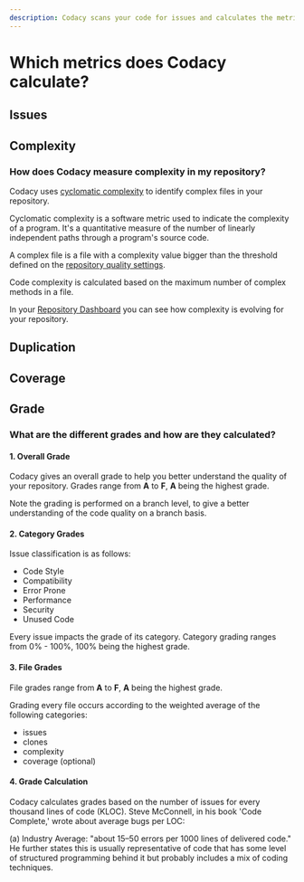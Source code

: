 ```yaml
---
description: Codacy scans your code for issues and calculates the metrics code complexity, duplication, and coverage. Besides this, Codacy also calculates a grade for your repository and files based on all calculated code quality metrics.
---
```


# Which metrics does Codacy calculate?

## Issues

<!--NOTE https://codacy.atlassian.net/browse/CY-2086?focusedCommentId=42198

We compare the number of issues with the industry average. File size and severity of the issues are two relevant concepts here

-   Issue cost - depends on the severity of issue: Error = 10, Warning = 5, Info = 1
    -   Per tool we attribute a severity per issue category - when we don’t have any attribution defined we attribute “Info” level.
-   Per 1000 lines of code, we expect 100 errors, with an cost of 10.
-->

## Complexity

### How does Codacy measure complexity in my repository?

Codacy uses [cyclomatic complexity](https://en.wikipedia.org/wiki/Cyclomatic_complexity) to identify complex files in your repository.

Cyclomatic complexity is a software metric used to indicate the complexity of a program. It's a quantitative measure of the number of linearly independent paths through a program's source code.

A complex file is a file with a complexity value bigger than the threshold defined on the [repository quality settings](../../repositories-configure/adjusting-quality-settings.md).

Code complexity is calculated based on the maximum number of complex methods in a file.

In your [Repository Dashboard](../../repositories/repository-dashboard.md) you can see how complexity is evolving for your repository.

<!--NOTE https://codacy.atlassian.net/browse/CY-2086?focusedCommentId=42198

We calculate cyclomatic complexity - this concept doesn’t exit at file level, only at method level.

-   We attribute the highest level of complexity of a method to the file itself.
-   We sum the complexity of the files to define the complexity of the commit.
    -   Here we have a rule that we only files with absolute values higher than 4 are accounted for that sum.
-   On the quality settings the user can define at repository level how much complexity is allowed - a file is complex if the complexity is above the value of the quality settings.
-   At repository level we display the % of files that are complex within that repository.
-   At organization level we display the repositories organized per intervals of complexity.
-->

## Duplication

<!--NOTE https://codacy.atlassian.net/browse/CY-2086?focusedCommentId=42198

Duplication unit is a block of duplicated code in 2 or more places. We check for duplicated units.

-   On the quality settings the user can define at repository level how many cloned blocks he wants to accept before saying if the file has duplication.
-   At commit level we check the number of clones and the delta of number of clones.
-   At repository level we check the % of files that have duplicated code.
-   At organization level we display the repositories organized per intervals of duplication.

-->

## Coverage

<!--NOTE https://codacy.atlassian.net/browse/CY-2086?focusedCommentId=42198

We display the % of lines of code covered, out of those that can be covered.

-   On the quality settings the user can define what is the coverage threshold acceptable for that repository.
-   At commit level we display he % of lines of code that are indeed covered, and the delta of that percentage.
-   At repository level we display the % of lines of code that are indeed covered.
-   At organization level we display the repositories organized per intervals of coverage.
-->

## Grade

### What are the different grades and how are they calculated?

<!-- TODO
     Improve this information to make it more useful and compact, and move it to a single section at the end of the page "Repository Dashboard". -->

#### 1. Overall Grade

Codacy gives an overall grade to help you better understand the quality of your repository.
Grades range from **A** to **F**, **A** being the highest grade.

Note the grading is performed on a branch level, to give a better understanding of the code quality on a branch basis.

#### 2. Category Grades

Issue classification is as follows:

-   Code Style
-   Compatibility
-   Error Prone
-   Performance
-   Security
-   Unused Code

Every issue impacts the grade of its category. Category grading ranges from 0% - 100%, 100% being the highest grade.

#### 3. File Grades

File grades range from **A** to **F**, **A** being the highest grade.

Grading every file occurs according to the weighted average of the following categories:

-   issues
-   clones
-   complexity
-   coverage (optional)

#### 4. Grade Calculation

Codacy calculates grades based on the number of issues for every thousand lines of code (KLOC). Steve McConnell, in his book 'Code Complete,' wrote about average bugs per LOC:

(a) Industry Average: "about 15–50 errors per 1000 lines of delivered code." He further states this is usually representative of code that has some level of structured programming behind it but probably includes a mix of coding techniques.
